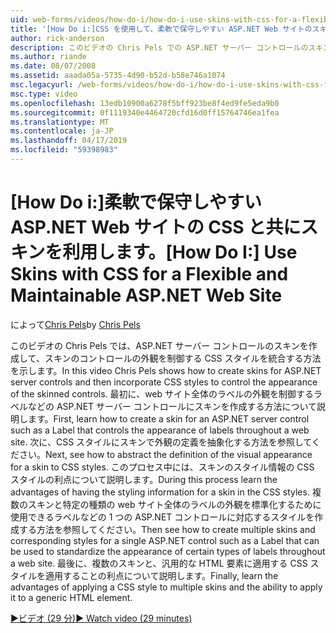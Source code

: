 ```yaml
---
uid: web-forms/videos/how-do-i/how-do-i-use-skins-with-css-for-a-flexible-and-maintainable-aspnet-web-site
title: '[How Do i:]CSS を使用して、柔軟で保守しやすい ASP.NET Web サイトのスキンを使用して |Microsoft Docs'
author: rick-anderson
description: このビデオの Chris Pels での ASP.NET サーバー コントロールのスキンを作成して、スキン contr. の外観を制御する CSS スタイルを組み込む方法を示しています.
ms.author: riande
ms.date: 08/07/2008
ms.assetid: aaada05a-5735-4d90-b52d-b58e746a1074
msc.legacyurl: /web-forms/videos/how-do-i/how-do-i-use-skins-with-css-for-a-flexible-and-maintainable-aspnet-web-site
msc.type: video
ms.openlocfilehash: 13edb10900a6278f5bff923be8f4ed9fe5eda9b0
ms.sourcegitcommit: 0f1119340e4464720cfd16d0ff15764746ea1fea
ms.translationtype: MT
ms.contentlocale: ja-JP
ms.lasthandoff: 04/17/2019
ms.locfileid: "59398983"
---
```

# <a name="how-do-i-use-skins-with-css-for-a-flexible-and-maintainable-aspnet-web-site"></a><span data-ttu-id="6a246-103">[How Do i:]柔軟で保守しやすい ASP.NET Web サイトの CSS と共にスキンを利用します。</span><span class="sxs-lookup"><span data-stu-id="6a246-103">[How Do I:] Use Skins with CSS for a Flexible and Maintainable ASP.NET Web Site</span></span>

<span data-ttu-id="6a246-104">によって[Chris Pels](https://twitter.com/chrispels)</span><span class="sxs-lookup"><span data-stu-id="6a246-104">by [Chris Pels](https://twitter.com/chrispels)</span></span>

<span data-ttu-id="6a246-105">このビデオの Chris Pels では、ASP.NET サーバー コントロールのスキンを作成して、スキンのコントロールの外観を制御する CSS スタイルを統合する方法を示します。</span><span class="sxs-lookup"><span data-stu-id="6a246-105">In this video Chris Pels shows how to create skins for ASP.NET server controls and then incorporate CSS styles to control the appearance of the skinned controls.</span></span> <span data-ttu-id="6a246-106">最初に、web サイト全体のラベルの外観を制御するラベルなどの ASP.NET サーバー コントロールにスキンを作成する方法について説明します。</span><span class="sxs-lookup"><span data-stu-id="6a246-106">First, learn how to create a skin for an ASP.NET server control such as a Label that controls the appearance of labels throughout a web site.</span></span> <span data-ttu-id="6a246-107">次に、CSS スタイルにスキンで外観の定義を抽象化する方法を参照してください。</span><span class="sxs-lookup"><span data-stu-id="6a246-107">Next, see how to abstract the definition of the visual appearance for a skin to CSS styles.</span></span> <span data-ttu-id="6a246-108">このプロセス中には、スキンのスタイル情報の CSS スタイルの利点について説明します。</span><span class="sxs-lookup"><span data-stu-id="6a246-108">During this process learn the advantages of having the styling information for a skin in the CSS styles.</span></span> <span data-ttu-id="6a246-109">複数のスキンと特定の種類の web サイト全体のラベルの外観を標準化するために使用できるラベルなどの 1 つの ASP.NET コントロールに対応するスタイルを作成する方法を参照してください。</span><span class="sxs-lookup"><span data-stu-id="6a246-109">Then see how to create multiple skins and corresponding styles for a single ASP.NET control such as a Label that can be used to standardize the appearance of certain types of labels throughout a web site.</span></span> <span data-ttu-id="6a246-110">最後に、複数のスキンと、汎用的な HTML 要素に適用する CSS スタイルを適用することの利点について説明します。</span><span class="sxs-lookup"><span data-stu-id="6a246-110">Finally, learn the advantages of applying a CSS style to multiple skins and the ability to apply it to a generic HTML element.</span></span>

[<span data-ttu-id="6a246-111">&#9654;ビデオ (29 分)</span><span class="sxs-lookup"><span data-stu-id="6a246-111">&#9654; Watch video (29 minutes)</span></span>](https://channel9.msdn.com/Blogs/ASP-NET-Site-Videos/how-do-i-use-skins-with-css-for-a-flexible-and-maintainable-aspnet-web-site)
